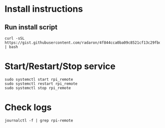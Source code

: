 # Install instructions

## Run install script
```
curl -sSL https://gist.githubusercontent.com/radaron/4f844cca0ba09c8521cf13c29fbddfe1/raw | bash
```

# Start/Restart/Stop service
```
sudo systemctl start rpi_remote
sudo systemctl restart rpi_remote
sudo systemctl stop rpi_remote
```

# Check logs
```
journalctl -f | grep rpi-remote
```